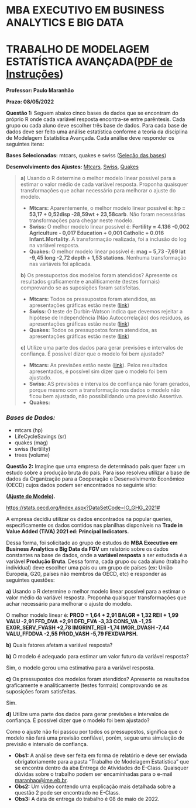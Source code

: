 # MBA EXECUTIVO EM BUSINESS ANALYTICS E BIG DATA 

# TRABALHO DE MODELAGEM ESTATÍSTICA AVANÇADA([PDF de Instruções](https://github.com/americofreitasjr/ModelagemEstatisticaAvancada/blob/main/Trabalho%20Modelagem%20Estat%C3%ADstica%20Avan%C3%A7ada.pdf))

**Professor: Paulo Maranhão** 

**Prazo: 08/05/2022** 

**Questão 1:** Seguem abaixo cinco bases de dados que se encontram do próprio R onde cada variável resposta encontra-se entre parêntesis. Cada grupo ou cada aluno deve escolher três base de dados. Para cada base de dados deve ser feito uma análise estatística conforme a teoria da disciplina de Modelagem Estatística Avançada. Cada análise deve responder os seguintes itens:

**Bases Selecionadas:** mtcars, quakes e swiss ([Seleção das bases](http://htmlpreview.github.io/?https://github.com/americofreitasjr/ModelagemEstatisticaAvancada/blob/main/SelecaoBasesDados.html))

**Desenvolvimento dos Ajustes:** [Mtcars](http://htmlpreview.github.io/?https://github.com/americofreitasjr/ModelagemEstatisticaAvancada/blob/main/Mtcars.html), [Swiss](http://htmlpreview.github.io/?https://github.com/americofreitasjr/ModelagemEstatisticaAvancada/blob/main/Swiss.html), [Quakes](http://htmlpreview.github.io/?https://github.com/americofreitasjr/ModelagemEstatisticaAvancada/blob/main/Quakes.html)

> **a)** Usando o R determine o melhor modelo linear possível para a estimar o valor médio de cada variável resposta. Proponha quaisquer transformações que achar necessário para melhorar o ajuste do modelo.
> - **Mtcars:** Aparentemente, o melhor modelo linear possível é: **hp = 53,17 + 0,52disp -28,59wt + 23,58carb**. Não foram necessárias transformações para chegar neste modelo.
> - **Swiss:** O melhor modelo linear possível é: **Fertility = 4.136 -0,002 Agriculture - 0,017 Education + 0,001 Catholic + 0.016 Infant.Mortality**. A transformação realizada, foi a inclusão do log na variável resposta.
> - **Quakes:** O melhor modelo linear possível é: **mag = 5,73 -7,69 lat -9,45 long -2,72 depth + 1,53 stations**. Nenhuma transformação nas variáveis foi aplicada.
> 
> **b)** Os pressupostos dos modelos foram atendidos? Apresente os resultados graficamente e analiticamente (testes formais) comprovando se as suposições foram satisfeitas.
> - **Mtcars:** Todos os pressupostos foram atendidos, as apresentações gráficas estão neste ([link](http://htmlpreview.github.io/?https://github.com/americofreitasjr/ModelagemEstatisticaAvancada/blob/main/Mtcars.html)) 
> - **Swiss:** O teste de Durbin-Watson indica que devemos rejeitar a hipótese de Independência (Não Autocorrelação) dos resíduos, as apresentações gráficas estão neste ([link](http://htmlpreview.github.io/?https://github.com/americofreitasjr/ModelagemEstatisticaAvancada/blob/main/Swiss.html))
> - **Quakes:** Todos os pressupostos foram atendidos, as apresentações gráficas estão neste ([link](http://htmlpreview.github.io/?https://github.com/americofreitasjr/ModelagemEstatisticaAvancada/blob/main/Quakes.html)) 
> 
> **c)** Utilize uma parte dos dados para gerar previsões e intervalos de confiança. É possível dizer que o modelo foi bem ajustado?
> - **Mtcars:** As previsões estão neste ([link](http://htmlpreview.github.io/?https://github.com/americofreitasjr/ModelagemEstatisticaAvancada/blob/main/Mtcars.html)). Pelos resultados apresentados, é possível sim dizer que o modelo foi bem ajustado.
> - **Swiss:** AS previsões e intervalos de confiança não foram gerados, porque mesmo com a transformação nos dados o modelo não ficou bem ajustado, não possibilidando uma previsão Assertiva.
> - **Quakes:** 

### *Bases de Dados:*
* mtcars (hp)
* LifeCycleSavings (sr)
* quakes (mag)
* swiss (fertility)
* trees (volume)

**Questão 2:** Imagine que uma empresa de determinado país quer fazer um estudo sobre a produção bruta do país. Para isso resolveu utilizar a base de dados da Organização para a Cooperação e Desenvolvimento Econômico (OECD) cujos dados podem ser encontrados no seguinte sítio:

**([Ajuste do Modelo](http://htmlpreview.github.io/?https://github.com/americofreitasjr/ModelagemEstatisticaAvancada/blob/main/Canada.html)).**

https://stats.oecd.org/Index.aspx?DataSetCode=IO_GHG_2021#

A empresa decidiu utilizar os dados encontrados na popular queries, especificamente
os dados contidos nas planilhas disponíveis na **Trade in Value Added (TiVA) 2021 ed:
Principal Indicators.**

Dessa forma, foi solicitado ao grupo de estudos do **MBA Executivo em Business Analytics e Big Data da FGV** um relatório sobre os dados constantes na base de dados, onde a **variável resposta** a ser estudada é a variável **Produção Bruta**. Dessa forma, cada grupo ou cada aluno (trabalho individual) deve escolher uma país ou um
grupo de países (ex: União Europeia, G20, países não membros da OECD, etc) e responder as seguintes questões:

**a)** Usando o R determine o melhor modelo linear possível para a estimar o valor médio da variável resposta. Proponha quaisquer transformações que achar necessário para melhorar o ajuste do modelo.

O melhor modelo linear é: **PROD = 1,64 + 2,91 BALGR + 1,32 REII + 1,99 VALU -2,91 FFD_DVA +2,91 DFD_FVA -3,33 CONS_VA -1,25 EXGR_SERV_FVASH +2,78 IMGRINT_REII -1,74 IMGR_DVASH -7,44 VALU_FFDDVA -2,55 PROD_VASH -5,79 FEXDVAPSH.**

**b)** Quais fatores afetam a variável resposta?

**b)** O modelo é adequado para estimar um valor futuro da variável resposta?

Sim, o modelo gerou uma estimativa para a variável resposta.

**c)** Os pressupostos dos modelos foram atendidos? Apresente os resultados graficamente e analiticamente (testes formais) comprovando se as suposições foram satisfeitas.

Sim.

**d)** Utilize uma parte dos dados para gerar previsões e intervalos de confiança. É possível dizer que o modelo foi bem ajustado?

Como o ajuste não foi passou por todos os pressupostos, significa que o modelo não fará uma previsão
confiável, porém, segue uma simulação de previsão e intervalo de confiança.

* **Obs1:** A análise deve ser feita em forma de relatório e deve ser enviada obrigatoriamente para a pasta “Trabalho de Modelagem Estatística” que se encontra
dentro da aba Entrega de Atividades do E-Class. Quaisquer dúvidas sobre o trabalho podem ser encaminhadas para o e-mail maranhao@ime.eb.br.
* **Obs2:** Um vídeo contendo uma explicação mais detalhada sobre a questão 2 pode ser encontrado no E-Class.
* **Obs3:** A data de entrega do trabalho é 08 de maio de 2022.

